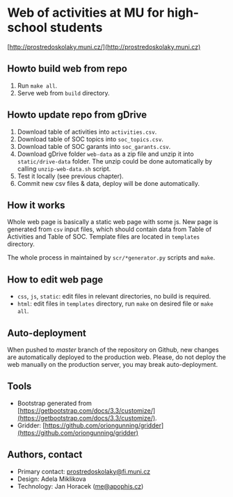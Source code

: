 # Web of activities at MU for high-school students

[http://prostredoskolaky.muni.cz/](http://prostredoskolaky.muni.cz)

## Howto build web from repo

 1. Run `make all`.
 2. Serve web from `build` directory.

## Howto update repo from gDrive

 1. Download table of activities into `activities.csv`.
 2. Download table of SOC topics into `soc_topics.csv`.
 3. Download table of SOC garants into `soc_garants.csv`.
 4. Download gDrive folder `web-data` as a zip file and unzip it into
    `static/drive-data` folder. The unzip could be done automatically by
    calling `unzip-web-data.sh` script.
 5. Test it locally (see previous chapter).
 6. Commit new csv files & data, deploy will be done automatically.

## How it works

Whole web page is basically a static web page with some js. New page is
generated from `csv` input files, which should contain data from Table of
Activities and Table of SOC. Template files are located in `templates`
directory.

The whole process in maintained by `scr/*generator.py` scripts and `make`.

## How to edit web page

 * `css`, `js`, `static`: edit files in relevant directories, no build is
   required.
 * `html`: edit files in `templates` directory, run `make` on desired file
   or `make all`.

## Auto-deployment

When pushed to *master* branch of the repository on Github, new changes are
automatically deployed to the production web. Please, do not deploy the web
manually on the production server, you may break auto-deployment.

## Tools

 * Bootstrap generated from
   [https://getbootstrap.com/docs/3.3/customize/](https://getbootstrap.com/docs/3.3/customize/).
 * Gridder:
   [https://github.com/oriongunning/gridder](https://github.com/oriongunning/gridder)

## Authors, contact

 * Primary contact: [prostredoskolaky@fi.muni.cz](mailto:prostredoskolaky@fi.muni.cz)
 * Design: Adela Miklikova
 * Technology: Jan Horacek ([me@apophis.cz](mailto:me@apophis.cz))

